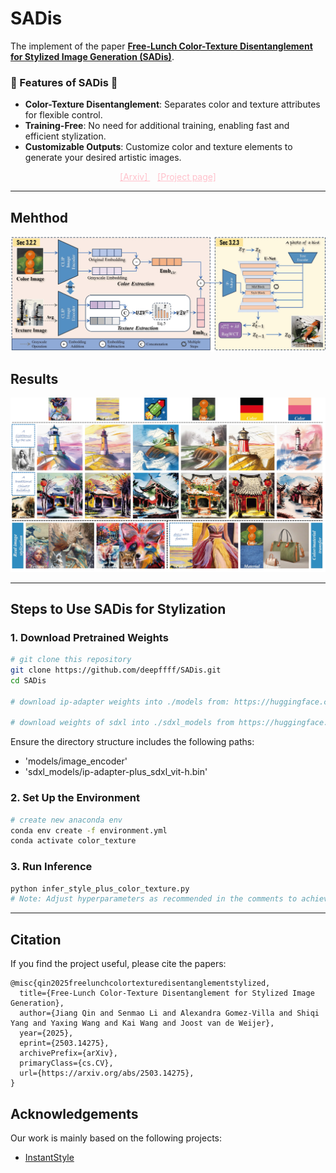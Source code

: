 <!--
 * @Description: Free-Lunch Color-Texture Disentanglement for Stylized Image Generation (SADis)
 * @Date: 2025-03-21 13:34:33
 * @LastEditTime: 2025-06-03 18:53:50
 * @FilePath: \SADis\README.md
-->

# SADis
The implement of the paper **[Free-Lunch Color-Texture Disentanglement for Stylized Image Generation (SADis)](https://arxiv.org/pdf/2503.14275)**. 

### 🚀 Features of SADis 🎉
- **Color-Texture Disentanglement**: Separates color and texture attributes for flexible control.
- **Training-Free**: No need for additional training, enabling fast and efficient stylization.
- **Customizable Outputs**: Customize color and texture elements to generate your desired artistic images.


<div align="center">
    <a href="https://arxiv.org/abs/2503.14275" target="_blank" style="color: pink;">[Arxiv]  </a>&nbsp;&nbsp
    <a href="https://deepffff.github.io/sadis.github.io/" target="_blank" style="color: pink;">[Project page]</a>
</div>



---

## Mehthod
![Framework](/docs/framework.jpg)


## Results
![Visualization Results](/docs/vis_results7-1.jpg)

---

## Steps to Use SADis for Stylization

### **1. Download Pretrained Weights**
```bash
# git clone this repository
git clone https://github.com/deepffff/SADis.git
cd SADis

# download ip-adapter weights into ./models from: https://huggingface.co/h94/IP-Adapter/tree/main/models

# download weights of sdxl into ./sdxl_models from https://huggingface.co/h94/IP-Adapter/tree/main/sdxl_models
```

Ensure the directory structure includes the following paths:
- 'models/image_encoder'
- 'sdxl_models/ip-adapter-plus_sdxl_vit-h.bin'



### **2. Set Up the Environment**
```bash
# create new anaconda env
conda env create -f environment.yml
conda activate color_texture
```


### **3. Run Inference**
```bash
python infer_style_plus_color_texture.py
# Note: Adjust hyperparameters as recommended in the comments to achieve better performance.
```




---


## Citation
If you find the project useful, please cite the papers:



```
@misc{qin2025freelunchcolortexturedisentanglementstylized,
  title={Free-Lunch Color-Texture Disentanglement for Stylized Image Generation}, 
  author={Jiang Qin and Senmao Li and Alexandra Gomez-Villa and Shiqi Yang and Yaxing Wang and Kai Wang and Joost van de Weijer},
  year={2025},
  eprint={2503.14275},
  archivePrefix={arXiv},
  primaryClass={cs.CV},
  url={https://arxiv.org/abs/2503.14275}, 
}
```


## Acknowledgements
Our work is mainly based on the following projects:
- [InstantStyle](https://github.com/instantX-research/InstantStyle.git)
